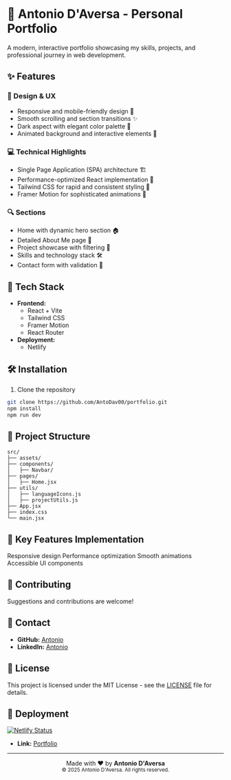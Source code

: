 # 🚀 Antonio D'Aversa - Personal Portfolio

A modern, interactive portfolio showcasing my skills, projects, and professional journey in web development.

## ✨ Features

### 🎨 Design & UX
- Responsive and mobile-friendly design 📱
- Smooth scrolling and section transitions ✨
- Dark aspect with elegant color palette 🌙
- Animated background and interactive elements 🌈

### 💻 Technical Highlights
- Single Page Application (SPA) architecture 🏗️
- Performance-optimized React implementation 🚀
- Tailwind CSS for rapid and consistent styling 🎨
- Framer Motion for sophisticated animations 🌟

### 🔍 Sections
- Home with dynamic hero section 🏠
- Detailed About Me page 👤
- Project showcase with filtering 📂
- Skills and technology stack 🛠️
- Contact form with validation 📧

## 🚀 Tech Stack

- **Frontend:** 
  - React + Vite
  - Tailwind CSS
  - Framer Motion
  - React Router
- **Deployment:**
  - Netlify

## 🛠️ Installation

1. Clone the repository
```bash
git clone https://github.com/AntoDav00/portfolio.git
npm install
npm run dev
```
## 📁 Project Structure
```
src/
├── assets/
├── components/
│   ├── Navbar/
├── pages/
│   ├── Home.jsx
├── utils/
│   ├── languageIcons.js
│   ├── projectUtils.js
├── App.jsx
├── index.css
└── main.jsx
```

## 🌟 Key Features Implementation
Responsive design
Performance optimization
Smooth animations
Accessible UI components

## 🤝 Contributing
Suggestions and contributions are welcome!

## 📧 Contact
- **GitHub:** [Antonio](https://https://bit.ly/GitAntoDav)
- **LinkedIn:** [Antonio](https://bit.ly/LinkedinAntonio)

## 📝 License

This project is licensed under the MIT License - see the [LICENSE](LICENSE) file for details.

## 📌 Deployment

[![Netlify Status]()](https://app.netlify.com/sites/portfolio/deploys)

- **Link:** [Portfolio](https://antoniodaversa.netlify.app//)

---

<div align="center">
  Made with ❤️ by <strong>Antonio D'Aversa</strong><br>
  <sup>© 2025 Antonio D'Aversa. All rights reserved.</sup>
</div>
